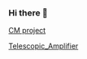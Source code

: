 ### Hi there 👋

<!--
**dsapir4422/dsapir4422** is a ✨ _special_ ✨ repository because its `README.md` (this file) appears on your GitHub profile.

Here are some ideas to get you started:

- 🔭 I’m currently working on ...
- 🌱 I’m currently learning ...
- 👯 I’m looking to collaborate on ...
- 🤔 I’m looking for help with ...
- 💬 Ask me about ...
- 📫 How to reach me: ...
- 😄 Pronouns: ...
- ⚡ Fun fact: ...
-->
[CM project](https://github.com/dsapir4422/Current-Mirrors-comparison/blob/main/README.md)

[Telescopic_Amplifier](https://github.com/dsapir4422/Telescopic_Amplifier/blob/main/README.md)
